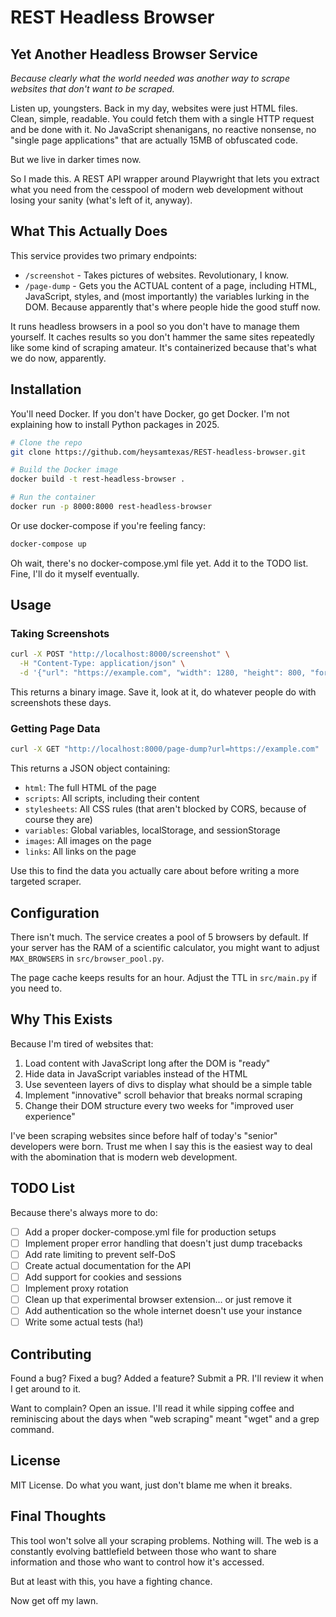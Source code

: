 # REST Headless Browser

## Yet Another Headless Browser Service

*Because clearly what the world needed was another way to scrape websites that don't want to be scraped.*

Listen up, youngsters. Back in my day, websites were just HTML files. Clean, simple, readable. You could fetch them with a single HTTP request and be done with it. No JavaScript shenanigans, no reactive nonsense, no "single page applications" that are actually 15MB of obfuscated code.

But we live in darker times now.

So I made this. A REST API wrapper around Playwright that lets you extract what you need from the cesspool of modern web development without losing your sanity (what's left of it, anyway).

## What This Actually Does

This service provides two primary endpoints:
- `/screenshot` - Takes pictures of websites. Revolutionary, I know.
- `/page-dump` - Gets you the ACTUAL content of a page, including HTML, JavaScript, styles, and (most importantly) the variables lurking in the DOM. Because apparently that's where people hide the good stuff now.

It runs headless browsers in a pool so you don't have to manage them yourself. It caches results so you don't hammer the same sites repeatedly like some kind of scraping amateur. It's containerized because that's what we do now, apparently.

## Installation

You'll need Docker. If you don't have Docker, go get Docker. I'm not explaining how to install Python packages in 2025.

```bash
# Clone the repo
git clone https://github.com/heysamtexas/REST-headless-browser.git

# Build the Docker image
docker build -t rest-headless-browser .

# Run the container
docker run -p 8000:8000 rest-headless-browser
```

Or use docker-compose if you're feeling fancy:

```bash
docker-compose up
```

Oh wait, there's no docker-compose.yml file yet. Add it to the TODO list. Fine, I'll do it myself eventually.

## Usage

### Taking Screenshots

```bash
curl -X POST "http://localhost:8000/screenshot" \
  -H "Content-Type: application/json" \
  -d '{"url": "https://example.com", "width": 1280, "height": 800, "format": "png", "full_page": true}'
```

This returns a binary image. Save it, look at it, do whatever people do with screenshots these days.

### Getting Page Data

```bash
curl -X GET "http://localhost:8000/page-dump?url=https://example.com"
```

This returns a JSON object containing:
- `html`: The full HTML of the page
- `scripts`: All scripts, including their content
- `stylesheets`: All CSS rules (that aren't blocked by CORS, because of course they are)
- `variables`: Global variables, localStorage, and sessionStorage
- `images`: All images on the page
- `links`: All links on the page

Use this to find the data you actually care about before writing a more targeted scraper.

## Configuration

There isn't much. The service creates a pool of 5 browsers by default. If your server has the RAM of a scientific calculator, you might want to adjust `MAX_BROWSERS` in `src/browser_pool.py`.

The page cache keeps results for an hour. Adjust the TTL in `src/main.py` if you need to.

## Why This Exists

Because I'm tired of websites that:
1. Load content with JavaScript long after the DOM is "ready"
2. Hide data in JavaScript variables instead of the HTML
3. Use seventeen layers of divs to display what should be a simple table
4. Implement "innovative" scroll behavior that breaks normal scraping
5. Change their DOM structure every two weeks for "improved user experience"

I've been scraping websites since before half of today's "senior" developers were born. Trust me when I say this is the easiest way to deal with the abomination that is modern web development.

## TODO List

Because there's always more to do:

- [ ] Add a proper docker-compose.yml file for production setups
- [ ] Implement proper error handling that doesn't just dump tracebacks
- [ ] Add rate limiting to prevent self-DoS
- [ ] Create actual documentation for the API
- [ ] Add support for cookies and sessions
- [ ] Implement proxy rotation
- [ ] Clean up that experimental browser extension... or just remove it
- [ ] Add authentication so the whole internet doesn't use your instance
- [ ] Write some actual tests (ha!)

## Contributing

Found a bug? Fixed a bug? Added a feature? Submit a PR. I'll review it when I get around to it.

Want to complain? Open an issue. I'll read it while sipping coffee and reminiscing about the days when "web scraping" meant "wget" and a grep command.

## License

MIT License. Do what you want, just don't blame me when it breaks.

## Final Thoughts

This tool won't solve all your scraping problems. Nothing will. The web is a constantly evolving battlefield between those who want to share information and those who want to control how it's accessed.

But at least with this, you have a fighting chance.

Now get off my lawn.
